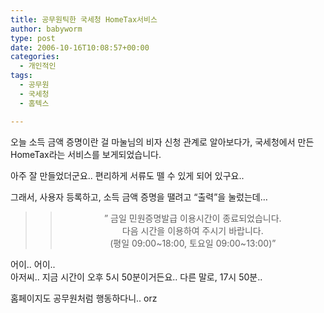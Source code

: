 ```yaml
---
title: 공무원틱한 국세청 HomeTax서비스
author: babyworm
type: post
date: 2006-10-16T10:08:57+00:00
categories:
  - 개인적인
tags:
  - 공무원
  - 국세청
  - 홈텍스

---
```

오늘 소득 금액 증명이란 걸 마눌님의 비자 신청 관계로 알아보다가, 국세청에서 만든 HomeTax라는 서비스를 보게되었습니다. 

아주 잘 만들었더군요.. 편리하게 서류도 뗄 수 있게 되어 있구요..

그래서, 사용자 등록하고, 소득 금액 증명을 땔려고 “출력”을 눌렀는데…

> <div style="text-align: center">
>   <blockquote>
>     <p>
>       ” 금일 민원증명발급 이용시간이 종료되었습니다.<br> 다음 시간을 이용하여 주시기 바랍니다.<br> (평일 09:00~18:00, 토요일 09:00~13:00)”
>     </p>
>   </blockquote>
> </div>

어이.. 어이..<br>
아저씨.. 지금 시간이 오후 5시 50분이거든요.. 다른 말로, 17시 50분.. 

홈페이지도 공무원처럼 행동하다니.. orz
